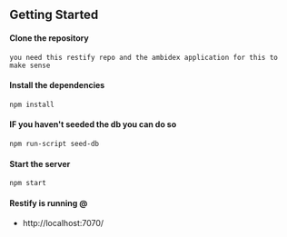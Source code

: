## Getting Started ##

#### Clone the repository ####
    you need this restify repo and the ambidex application for this to make sense

#### Install the dependencies ####
    npm install

#### IF you haven't seeded the db you can do so ####
    npm run-script seed-db

#### Start the server ###
    npm start

#### Restify is running @ ####
 - http://localhost:7070/

